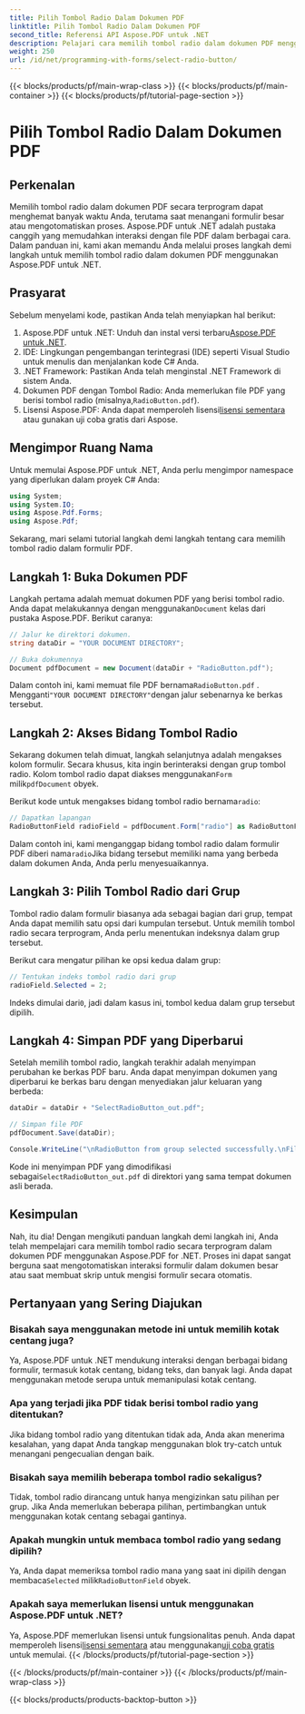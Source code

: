 ```yaml
---
title: Pilih Tombol Radio Dalam Dokumen PDF
linktitle: Pilih Tombol Radio Dalam Dokumen PDF
second_title: Referensi API Aspose.PDF untuk .NET
description: Pelajari cara memilih tombol radio dalam dokumen PDF menggunakan Aspose.PDF untuk .NET dengan panduan langkah demi langkah ini. Otomatiskan interaksi formulir dengan mudah.
weight: 250
url: /id/net/programming-with-forms/select-radio-button/
---
```


{{< blocks/products/pf/main-wrap-class >}}
{{< blocks/products/pf/main-container >}}
{{< blocks/products/pf/tutorial-page-section >}}

# Pilih Tombol Radio Dalam Dokumen PDF

## Perkenalan

Memilih tombol radio dalam dokumen PDF secara terprogram dapat menghemat banyak waktu Anda, terutama saat menangani formulir besar atau mengotomatiskan proses. Aspose.PDF untuk .NET adalah pustaka canggih yang memudahkan interaksi dengan file PDF dalam berbagai cara. Dalam panduan ini, kami akan memandu Anda melalui proses langkah demi langkah untuk memilih tombol radio dalam dokumen PDF menggunakan Aspose.PDF untuk .NET. 

## Prasyarat

Sebelum menyelami kode, pastikan Anda telah menyiapkan hal berikut:

1.  Aspose.PDF untuk .NET: Unduh dan instal versi terbaru[Aspose.PDF untuk .NET](https://releases.aspose.com/pdf/net/).
2. IDE: Lingkungan pengembangan terintegrasi (IDE) seperti Visual Studio untuk menulis dan menjalankan kode C# Anda.
3. .NET Framework: Pastikan Anda telah menginstal .NET Framework di sistem Anda.
4.  Dokumen PDF dengan Tombol Radio: Anda memerlukan file PDF yang berisi tombol radio (misalnya,`RadioButton.pdf`).
5.  Lisensi Aspose.PDF: Anda dapat memperoleh lisensi[lisensi sementara](https://purchase.aspose.com/temporary-license/) atau gunakan uji coba gratis dari Aspose.

## Mengimpor Ruang Nama

Untuk memulai Aspose.PDF untuk .NET, Anda perlu mengimpor namespace yang diperlukan dalam proyek C# Anda:

```csharp
using System;
using System.IO;
using Aspose.Pdf.Forms;
using Aspose.Pdf;
```

Sekarang, mari selami tutorial langkah demi langkah tentang cara memilih tombol radio dalam formulir PDF.

## Langkah 1: Buka Dokumen PDF

 Langkah pertama adalah memuat dokumen PDF yang berisi tombol radio. Anda dapat melakukannya dengan menggunakan`Document` kelas dari pustaka Aspose.PDF. Berikut caranya:

```csharp
// Jalur ke direktori dokumen.
string dataDir = "YOUR DOCUMENT DIRECTORY";

// Buka dokumennya
Document pdfDocument = new Document(dataDir + "RadioButton.pdf");
```

 Dalam contoh ini, kami memuat file PDF bernama`RadioButton.pdf` . Mengganti`"YOUR DOCUMENT DIRECTORY"`dengan jalur sebenarnya ke berkas tersebut.

## Langkah 2: Akses Bidang Tombol Radio

 Sekarang dokumen telah dimuat, langkah selanjutnya adalah mengakses kolom formulir. Secara khusus, kita ingin berinteraksi dengan grup tombol radio. Kolom tombol radio dapat diakses menggunakan`Form` milik`pdfDocument` obyek.

 Berikut kode untuk mengakses bidang tombol radio bernama`radio`:

```csharp
// Dapatkan lapangan
RadioButtonField radioField = pdfDocument.Form["radio"] as RadioButtonField;
```

 Dalam contoh ini, kami menganggap bidang tombol radio dalam formulir PDF diberi nama`radio`Jika bidang tersebut memiliki nama yang berbeda dalam dokumen Anda, Anda perlu menyesuaikannya.

## Langkah 3: Pilih Tombol Radio dari Grup

Tombol radio dalam formulir biasanya ada sebagai bagian dari grup, tempat Anda dapat memilih satu opsi dari kumpulan tersebut. Untuk memilih tombol radio secara terprogram, Anda perlu menentukan indeksnya dalam grup tersebut. 

Berikut cara mengatur pilihan ke opsi kedua dalam grup:

```csharp
// Tentukan indeks tombol radio dari grup
radioField.Selected = 2;
```

 Indeks dimulai dari`0`, jadi dalam kasus ini, tombol kedua dalam grup tersebut dipilih.

## Langkah 4: Simpan PDF yang Diperbarui

Setelah memilih tombol radio, langkah terakhir adalah menyimpan perubahan ke berkas PDF baru. Anda dapat menyimpan dokumen yang diperbarui ke berkas baru dengan menyediakan jalur keluaran yang berbeda:

```csharp
dataDir = dataDir + "SelectRadioButton_out.pdf";

// Simpan file PDF
pdfDocument.Save(dataDir);

Console.WriteLine("\nRadioButton from group selected successfully.\nFile saved at " + dataDir);
```

 Kode ini menyimpan PDF yang dimodifikasi sebagai`SelectRadioButton_out.pdf` di direktori yang sama tempat dokumen asli berada.

## Kesimpulan

Nah, itu dia! Dengan mengikuti panduan langkah demi langkah ini, Anda telah mempelajari cara memilih tombol radio secara terprogram dalam dokumen PDF menggunakan Aspose.PDF for .NET. Proses ini dapat sangat berguna saat mengotomatiskan interaksi formulir dalam dokumen besar atau saat membuat skrip untuk mengisi formulir secara otomatis.

## Pertanyaan yang Sering Diajukan

### Bisakah saya menggunakan metode ini untuk memilih kotak centang juga?  
Ya, Aspose.PDF untuk .NET mendukung interaksi dengan berbagai bidang formulir, termasuk kotak centang, bidang teks, dan banyak lagi. Anda dapat menggunakan metode serupa untuk memanipulasi kotak centang.

### Apa yang terjadi jika PDF tidak berisi tombol radio yang ditentukan?  
Jika bidang tombol radio yang ditentukan tidak ada, Anda akan menerima kesalahan, yang dapat Anda tangkap menggunakan blok try-catch untuk menangani pengecualian dengan baik.

### Bisakah saya memilih beberapa tombol radio sekaligus?  
Tidak, tombol radio dirancang untuk hanya mengizinkan satu pilihan per grup. Jika Anda memerlukan beberapa pilihan, pertimbangkan untuk menggunakan kotak centang sebagai gantinya.

### Apakah mungkin untuk membaca tombol radio yang sedang dipilih?  
 Ya, Anda dapat memeriksa tombol radio mana yang saat ini dipilih dengan membaca`Selected` milik`RadioButtonField` obyek.

### Apakah saya memerlukan lisensi untuk menggunakan Aspose.PDF untuk .NET?  
 Ya, Aspose.PDF memerlukan lisensi untuk fungsionalitas penuh. Anda dapat memperoleh lisensi[lisensi sementara](https://purchase.aspose.com/temporary-license/) atau menggunakan[uji coba gratis](https://releases.aspose.com/) untuk memulai.
{{< /blocks/products/pf/tutorial-page-section >}}

{{< /blocks/products/pf/main-container >}}
{{< /blocks/products/pf/main-wrap-class >}}

{{< blocks/products/products-backtop-button >}}
